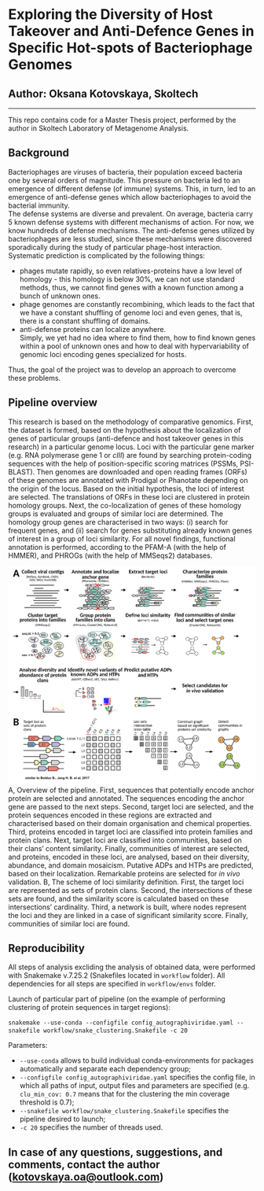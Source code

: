 # Exploring the Diversity of Host Takeover and Anti-Defence Genes in Specific Hot-spots of Bacteriophage Genomes

## Author: Oksana Kotovskaya, Skoltech

---

This repo contains code for a Master Thesis project, performed by the author in Skoltech Laboratory of Metagenome Analysis.

## Background
Bacteriophages are viruses of bacteria, their population exceed bacteria one by several orders of magnitude. This pressure on bacteria led to an emergence of different defense (of immune) systems. This, in turn, led to an emergence of anti-defense genes which allow bacteriophages to avoid the bacterial immunity.  
The defense systems are diverse and prevalent. 
On average, bacteria carry 5 known defense systems with different mechanisms of action. 
For now, we know hundreds of defense mechanisms. 
The anti-defense genes utilized by bacteriophages are less studied, since these mechanisms were discovered sporadically during the study of particular phage-host interaction. 
Systematic prediction is complicated by the following things:  
- phages mutate rapidly, so even relatives-proteins have a low level of homology - this homology is below 30%, we can not use standard methods, thus, we cannot find genes with a known function among a bunch of unknown ones. 
- phage genomes are constantly recombining, which leads to the fact that we have a constant shuffling of genome loci and even genes, that is, there is a constant shuffling of domains. 
- anti-defense proteins can localize anywhere.  
Simply, we yet had no idea where to find them, how to find known genes within a pool of unknown ones and how to deal with hypervariability of genomic loci encoding genes specialized for hosts. 

Thus, the goal of the project was to develop an approach to overcome these problems.


## Pipeline overview

This research is based on the methodology of comparative genomics. 
First, the dataset is formed, based on the hypothesis about the localization of genes of particular groups (anti-defence and host takeover genes in this research) in a particular genome locus. 
Loci with the particular gene marker (e.g. RNA polymerase gene 1 or _cIII_) are found by searching protein-coding sequences with the help of position-specific scoring matrices (PSSMs, PSI-BLAST). 
Then genomes are downloaded and open reading frames (ORFs) of these genomes are annotated with Prodigal or Phanotate depending on the origin of the locus. 
Based on the initial hypothesis, the loci of interest are selected. 
The translations of ORFs in these loci are clustered in protein homology groups.
Next, the co-localization of genes of these homology groups is evaluated and groups of similar loci are determined.
The homology group genes are characterised in two ways: (i) search for frequent genes, and (ii) search for genes substituting already known genes of interest in a group of loci similarity.
For all novel findings, functional annotation is performed, according to the PFAM-A (with the help of HMMER), and PHROGs (with the help of MMSeqs2) databases.

![schema_pipeline.png](pics/schema_pipeline.png)
A, Overview of the pipeline. First, sequences that potentially encode anchor protein are selected and annotated. The sequences encoding the anchor gene are passed to the next steps. Second, target loci are selected, and the protein sequences encoded in these regions are extracted and characterised based on their domain organisation and chemical properties. Third, proteins encoded in target loci are classified into protein families and protein clans. Next, target loci are classified into communities, based on their clans’ content similarity. Finally, communities of interest are selected, and proteins, encoded in these loci, are analysed, based on their diversity, abundance, and domain mosaicism. Putative ADPs and HTPs are predicted, based on their localization. Remarkable proteins are selected for _in vivo_ validation. 
B, The scheme of loci similarity definition. First, the target loci are represented as sets of protein clans. Second, the intersections of these sets are found, and the similarity score is calculated based on these intersections’ cardinality. Third, a network is built, where nodes represent the loci and they are linked in a case of significant similarity score. Finally, communities of similar loci are found.


## Reproducibility
All steps of analysis excliding the analysis of obtained data, were performed with Snakemake v.7.25.2 (Snakefiles located in `workflow` folder).
All dependencies for all steps are specified in `workflow/envs` folder. 

Launch of particular part of pipeline (on the example of performing clustering of protein sequences in target regions):
```commandline
snakemake --use-conda --configfile config_autographiviridae.yaml --snakefile workflow/snake_clustering.Snakefile -c 20
```
Parameters:
- `--use-conda` allows to build individual conda-environments for packages automatically and separate each dependency group;
- `--configfile config_autographiviridae.yaml` specifies the config file, in which all paths of input, output files and parameters are specified (e.g. `clu_min_cov: 0.7` means that for the clustering the min coverage threshold is 0.7);
- `--snakefile workflow/snake_clustering.Snakefile` specifies the pipeline desired to launch;
- `-c 20` specifies the number of threads used.

## In case of any questions, suggestions, and comments, contact the author (kotovskaya.oa@outlook.com)

